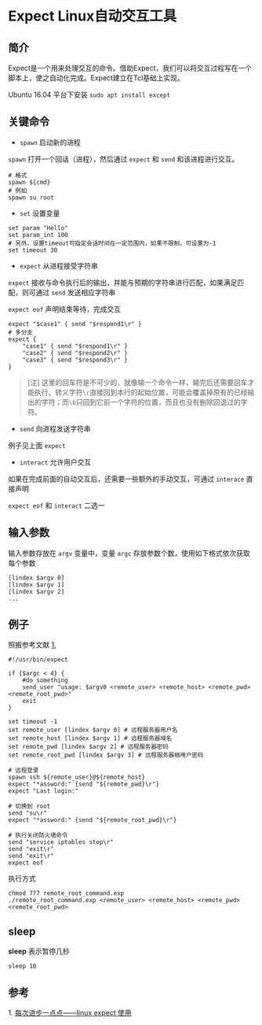 # Expect Linux自动交互工具

## 简介

Expect是一个用来处理交互的命令。借助Expect，我们可以将交互过程写在一个脚本上，使之自动化完成。Expect建立在Tcl基础上实现。

Ubuntu 16.04 平台下安装 `sudo apt install except`

## 关键命令

* `spawn` 启动新的进程

`spawn` 打开一个回话（进程），然后通过 `expect` 和 `send` 和该进程进行交互。

``` shell
# 格式
spawn ${cmd}
# 例如
spawn su root
```

* `set` 设置变量

``` shell
set param "Hello"
set param_int 100
# 另外，设置timeout可指定会话时间在一定范围内，如果不限制，可设置为-1
set timeout 30
```

* `expect` 从进程接受字符串

`expect` 接收与命令执行后的输出，并能与预期的字符串进行匹配，如果满足匹配，则可通过 `send` 发送相应字符串

`expect eof` 声明结束等待，完成交互

``` shell
expect "$case1" { send "$respond1\r" }
# 多分支
expect {
    "case1" { send "$respond1\r" }
    "case2" { send "$respond2\r" }
    "case3" { send "$respond3\r" }
}
```

> [注] 这里的回车符是不可少的，就像输一个命令一样，输完后还需要回车才能执行。转义字符`\r`直接回到本行的起始位置，可能会覆盖掉原有的已经输出的字符；而`\b`只回到它前一个字符的位置，而且也没有删除回退过的字符。

* `send` 向进程发送字符串

例子见上面 `expect`

* `interact` 允许用户交互

如果在完成前面的自动交互后，还需要一些额外的手动交互，可通过 `interace` 直接声明

`expect eof` 和 `interact` 二选一

## 输入参数

输入参数存放在 `argv` 变量中，变量 `argc` 存放参数个数，使用如下格式依次获取每个参数

``` shell
[lindex $argv 0]
[lindex $argv 1]
[lindex $argv 2]
...
```

## 例子

照搬参考文献 [1.](#1)

``` shell
#!/usr/bin/expect

if {$argc < 4} {
    #do something
    send_user "usage: $argv0 <remote_user> <remote_host> <remote_pwd> <remote_root_pwd>"
    exit
}

set timeout -1
set remote_user [lindex $argv 0] # 远程服务器用户名
set remote_host [lindex $argv 1] # 远程服务器域名
set remote_pwd [lindex $argv 2] # 远程服务器密码
set remote_root_pwd [lindex $argv 3] # 远程服务器根用户密码

# 远程登录
spawn ssh ${remote_user}@${remote_host}
expect "*assword:" {send "${remote_pwd}\r"}
expect "Last login:"

# 切换到 root
send "su\r"
expect "*assword:" {send "${remote_root_pwd}\r"}

# 执行关闭防火墙命令
send "service iptables stop\r"
send "exit\r"
send "exit\r"
expect eof
```

执行方式

``` shell
chmod 777 remote_root_command.exp
./remote_root_command.exp <remote_user> <remote_host> <remote_pwd> <remote_root_pwd>
```

## sleep

**sleep** 表示暂停几秒

```
sleep 10
```

## 参考

<span id=1>1. [每次进步一点点——linux expect 使用](http://blog.csdn.net/houmou/article/details/53102051)</span>